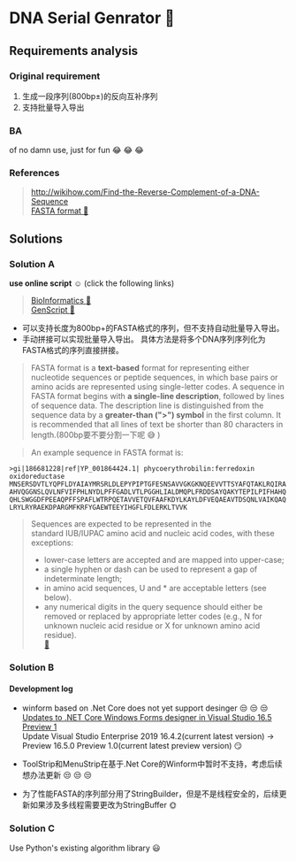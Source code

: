 # DNA Serial Genrator :space_invader:

## Requirements analysis

### Original requirement

1. 生成一段序列(800bp±)的反向互补序列
1. 支持批量导入导出

### BA

of no damn use, just for fun :joy: :joy: :joy:

### References

> <http://wikihow.com/Find-the-Reverse-Complement-of-a-DNA-Sequence>  
> [FASTA format :link:](https://en.wikipedia.org/wiki/FASTA_format)  

## Solutions

### Solution A

**use online script** :relaxed: (click the following links)
> [BioInformatics :link: ](http://www.bioinformatics.org/sms/rev_comp.html)  
> [GenScript :link: ](https://www.genscript.com/sms2/rev_comp.html)  

* 可以支持长度为800bp+的FASTA格式的序列，但不支持自动批量导入导出。
* 手动拼接可以实现批量导入导出。
具体方法是将多个DNA序列序列化为FASTA格式的序列直接拼接。

> FASTA format is a **text-based** format for representing either nucleotide sequences or peptide sequences, in which base pairs or amino acids are represented using single-letter codes. 
> A sequence in FASTA format begins with **a single-line description**, followed by lines of sequence data. 
> The description line is distinguished from the sequence data by a **greater-than (">") symbol** in the first column. It is recommended that all lines of text be shorter than 80 characters in length.(800bp要不要分割一下呢 :sweat_smile: )

> An example sequence in FASTA format is:

``` FASTA
>gi|186681228|ref|YP_001864424.1| phycoerythrobilin:ferredoxin oxidoreductase
MNSERSDVTLYQPFLDYAIAYMRSRLDLEPYPIPTGFESNSAVVGKGKNQEEVVTTSYAFQTAKLRQIRA
AHVQGGNSLQVLNFVIFPHLNYDLPFFGADLVTLPGGHLIALDMQPLFRDDSAYQAKYTEPILPIFHAHQ
QHLSWGGDFPEEAQPFFSPAFLWTRPQETAVVETQVFAAFKDYLKAYLDFVEQAEAVTDSQNLVAIKQAQ
LRYLRYRAEKDPARGMFKRFYGAEWTEEYIHGFLFDLERKLTVVK
```

> Sequences are expected to be represented in the standard IUB/IUPAC amino acid and nucleic acid codes, with these exceptions:
> * lower-case letters are accepted and are mapped into upper-case;
> * a single hyphen or dash can be used to represent a gap of indeterminate length;
> * in amino acid sequences, U and * are acceptable letters (see below).
> * any numerical digits in the query sequence should either be removed or replaced by appropriate letter codes (e.g., N for unknown nucleic acid residue or X for unknown amino acid residue).  
> [:link:](https://zhanglab.ccmb.med.umich.edu/FASTA/)  

### Solution B

#### Development log

* winform based on .Net Core does not yet support desinger :unamused: :unamused: :unamused:
[Updates to .NET Core Windows Forms designer in Visual Studio 16.5 Preview 1](https://devblogs.microsoft.com/dotnet/updates-to-net-core-windows-forms-designer-in-visual-studio-16-5-preview-1/)  
Update Visual Studio Enterprise 2019 16.4.2(current latest version) -> Preview 16.5.0 Preview 1.0(current latest preview version) :smirk:

* ToolStrip和MenuStrip在基于.Net Core的Winform中暂时不支持，考虑后续想办法更新 :unamused: :unamused: :unamused:

* 为了性能FASTA的序列部分用了StringBuilder，但是不是线程安全的，后续更新如果涉及多线程需要更改为StringBuffer :sun_with_face:

### Solution C

Use Python's existing algorithm library :smiley:
